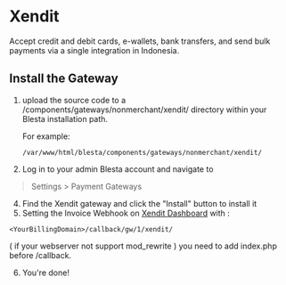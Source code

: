 # Xendit

Accept credit and debit cards, e-wallets, bank transfers, and send bulk payments via a single integration in Indonesia.

## Install the Gateway

1. upload the source code to a /components/gateways/nonmerchant/xendit/ directory within
your Blesta installation path.

    For example:

    ```
    /var/www/html/blesta/components/gateways/nonmerchant/xendit/
    ```

3. Log in to your admin Blesta account and navigate to
> Settings > Payment Gateways

4. Find the Xendit gateway and click the "Install" button to install it
5. Setting the Invoice Webhook on [Xendit Dashboard](https://dashboard.xendit.co/settings/developers#webhooks) with :
```
<YourBillingDomain>/callback/gw/1/xendit/
```
( if your webserver not support mod_rewrite ) you need to add index.php before /callback.

6. You're done!
